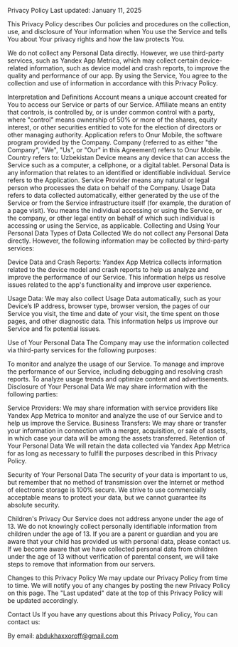 Privacy Policy
Last updated: January 11, 2025

This Privacy Policy describes Our policies and procedures on the collection, use, and disclosure of Your information when You use the Service and tells You about Your privacy rights and how the law protects You.

We do not collect any Personal Data directly. However, we use third-party services, such as Yandex App Metrica, which may collect certain device-related information, such as device model and crash reports, to improve the quality and performance of our app. By using the Service, You agree to the collection and use of information in accordance with this Privacy Policy.

Interpretation and Definitions
Account means a unique account created for You to access our Service or parts of our Service.
Affiliate means an entity that controls, is controlled by, or is under common control with a party, where "control" means ownership of 50% or more of the shares, equity interest, or other securities entitled to vote for the election of directors or other managing authority.
Application refers to Onur Mobile, the software program provided by the Company.
Company (referred to as either "the Company", "We", "Us", or "Our" in this Agreement) refers to Onur Mobile.
Country refers to: Uzbekistan
Device means any device that can access the Service such as a computer, a cellphone, or a digital tablet.
Personal Data is any information that relates to an identified or identifiable individual.
Service refers to the Application.
Service Provider means any natural or legal person who processes the data on behalf of the Company.
Usage Data refers to data collected automatically, either generated by the use of the Service or from the Service infrastructure itself (for example, the duration of a page visit).
You means the individual accessing or using the Service, or the company, or other legal entity on behalf of which such individual is accessing or using the Service, as applicable.
Collecting and Using Your Personal Data
Types of Data Collected
We do not collect any Personal Data directly. However, the following information may be collected by third-party services:

Device Data and Crash Reports: Yandex App Metrica collects information related to the device model and crash reports to help us analyze and improve the performance of our Service. This information helps us resolve issues related to the app's functionality and improve user experience.

Usage Data: We may also collect Usage Data automatically, such as your Device’s IP address, browser type, browser version, the pages of our Service you visit, the time and date of your visit, the time spent on those pages, and other diagnostic data. This information helps us improve our Service and fix potential issues.

Use of Your Personal Data
The Company may use the information collected via third-party services for the following purposes:

To monitor and analyze the usage of our Service.
To manage and improve the performance of our Service, including debugging and resolving crash reports.
To analyze usage trends and optimize content and advertisements.
Disclosure of Your Personal Data
We may share information with the following parties:

Service Providers: We may share information with service providers like Yandex App Metrica to monitor and analyze the use of our Service and to help us improve the Service.
Business Transfers: We may share or transfer your information in connection with a merger, acquisition, or sale of assets, in which case your data will be among the assets transferred.
Retention of Your Personal Data
We will retain the data collected via Yandex App Metrica for as long as necessary to fulfill the purposes described in this Privacy Policy.

Security of Your Personal Data
The security of your data is important to us, but remember that no method of transmission over the Internet or method of electronic storage is 100% secure. We strive to use commercially acceptable means to protect your data, but we cannot guarantee its absolute security.

Children's Privacy
Our Service does not address anyone under the age of 13. We do not knowingly collect personally identifiable information from children under the age of 13. If you are a parent or guardian and you are aware that your child has provided us with personal data, please contact us. If we become aware that we have collected personal data from children under the age of 13 without verification of parental consent, we will take steps to remove that information from our servers.

Changes to this Privacy Policy
We may update our Privacy Policy from time to time. We will notify you of any changes by posting the new Privacy Policy on this page. The "Last updated" date at the top of this Privacy Policy will be updated accordingly.

Contact Us
If you have any questions about this Privacy Policy, You can contact us:

By email: abdukhaxxoroff@gmail.com
